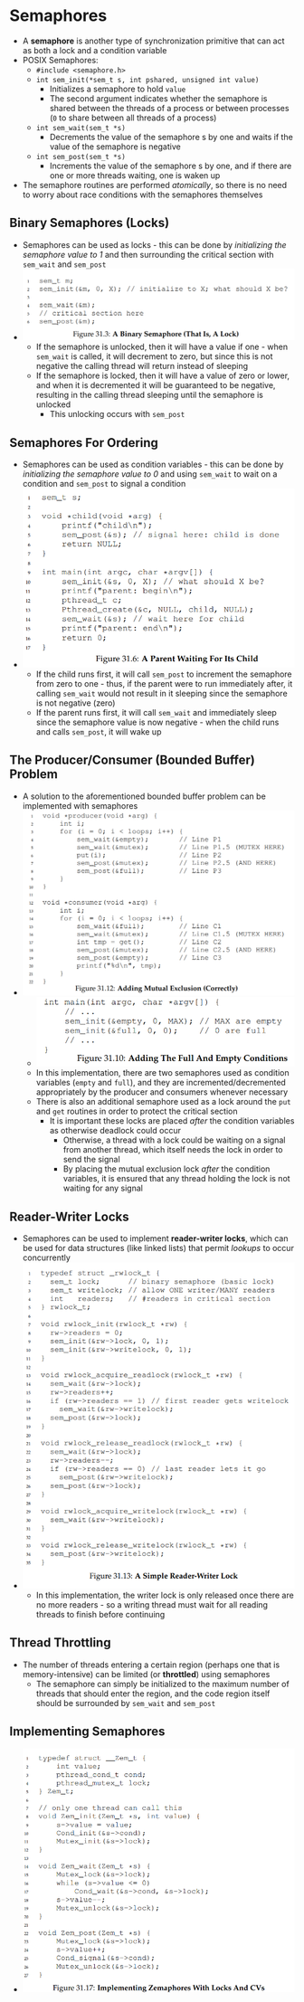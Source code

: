 # Semaphores
- A **semaphore** is another type of synchronization primitive that can act as both a lock and a condition variable
- POSIX Semaphores:
    - `#include <semaphore.h>`
    - `int sem_init(*sem_t s, int pshared, unsigned int value)` 
        - Initializes a semaphore to hold `value`
        - The second argument indicates whether the semaphore is shared between the threads of a process or between processes (`0` to share between all threads of a process)
    - `int sem_wait(sem_t *s)`
        - Decrements the value of the semaphore s by one and waits if the value of the semaphore is negative
    - `int sem_post(sem_t *s)`
        - Increments the value of the semaphore s by one, and if there are one or more threads waiting, one is waken up
- The semaphore routines are performed *atomically*, so there is no need to worry about race conditions with the semaphores themselves
## Binary Semaphores (Locks)
- Semaphores can be used as locks - this can be done by *initializing the semaphore value to 1* and then surrounding the critical section with `sem_wait` and `sem_post`
- ![Binary Semaphore](../Images/Binary_Semaphore.png)
    - If the semaphore is unlocked, then it will have a value if one - when `sem_wait` is called, it will decrement to zero, but since this is not negative the calling thread will return instead of sleeping
    - If the semaphore is locked, then it will have a value of zero or lower, and when it is decremented it will be guaranteed to be negative, resulting in the calling thread sleeping until the semaphore is unlocked 
        - This unlocking occurs with `sem_post`
## Semaphores For Ordering
- Semaphores can be used as condition variables - this can be done by *initializing the semaphore value to 0* and using `sem_wait` to wait on a condition and `sem_post` to signal a condition
- ![Semaphore Ordering](../Images/Semaphore_Ordering.png)
    - If the child runs first, it will call `sem_post` to increment the semaphore from zero to one - thus, if the parent were to run immediately after, it calling `sem_wait` would not result in it sleeping since the semaphore is not negative (zero)
    - If the parent runs first, it will call `sem_wait` and immediately sleep since the semaphore value is now negative - when the child runs and calls `sem_post`, it will wake up
## The Producer/Consumer (Bounded Buffer) Problem
- A solution to the aforementioned bounded buffer problem can be implemented with semaphores
- ![Producer/Consumer Semaphore](../Images/Producer_Consumer_Semaphore.png)
    - ![Semaphore Bounded Buffer](../Images/Semaphore_Bounded_Buffer.png)
    - In this implementation, there are two semaphores used as condition variables (`empty` and `full`), and they are incremented/decremented appropriately by the producer and consumers whenever necessary
    - There is also an additional semaphore used as a lock around the `put` and `get` routines in order to protect the critical section
        - It is important these locks are placed *after* the condition variables as otherwise deadlock could occur  
            - Otherwise, a thread with a lock could be waiting on a signal from another thread, which itself needs the lock in order to send the signal
            - By placing the mutual exclusion lock *after* the condition variables, it is ensured that any thread holding the lock is not waiting for any signal
## Reader-Writer Locks
- Semaphores can be used to implement  **reader-writer locks**, which can be used for data structures (like linked lists) that permit *lookups* to occur concurrently
- ![Reader-Writer Lock](../Images/Reader_Writer_Lock.png)
    - In this implementation, the writer lock is only released once there are no more readers - so a writing thread must wait for all reading threads to finish before continuing
## Thread Throttling
- The number of threads entering a certain region (perhaps one that is memory-intensive) can be limited (or **throttled**) using semaphores
    - The semaphore can simply be initialized to the maximum number of threads that should enter the region, and the code region itself should be surrounded by `sem_wait` and `sem_post`
## Implementing Semaphores
- ![Semaphore Implementation](../Images/Semaphore_Implementation.png)